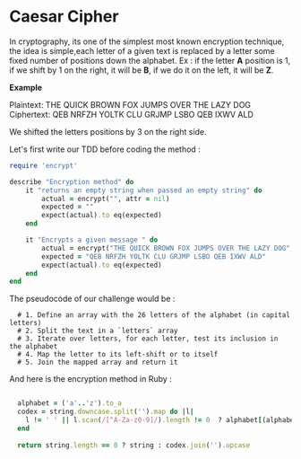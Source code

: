 # Caesar Cipher 

In cryptography, its one of the simplest most known encryption technique, the idea is simple,each letter of a given text is replaced by a letter some fixed number of positions down the alphabet. Ex : if the letter **A** position is 1, if we shift by 1 on the right, it will be **B**, if we do it on the left, it will be **Z**.

**Example** 

Plaintext:  THE QUICK BROWN FOX JUMPS OVER THE LAZY DOG
Ciphertext: QEB NRFZH YOLTK CLU GRJMP LSBO QEB IXWV ALD

We shifted the letters positions by 3 on the right side. 

Let's first write our TDD before coding the method : 

```ruby
require 'encrypt'

describe "Encryption method" do 
    it "returns an empty string when passed an empty string" do
        actual = encrypt("", attr = nil)
        expected = ""
        expect(actual).to eq(expected)
    end

    it "Encrypts a given message " do 
        actual = encrypt("THE QUICK BROWN FOX JUMPS OVER THE LAZY DOG",permutation_level = 3)
        expected = "QEB NRFZH YOLTK CLU GRJMP LSBO QEB IXWV ALD"
        expect(actual).to eq(expected)
    end
end

```


The pseudocode of our challenge would be :

```console
  # 1. Define an array with the 26 letters of the alphabet (in capital letters)
  # 2. Split the text in a `letters` array
  # 3. Iterate over letters, for each letter, test its inclusion in the alphabet
  # 4. Map the letter to its left-shift or to itself
  # 5. Join the mapped array and return it
```


And here is the encryption method in Ruby : 


```ruby

  alphabet = ('a'..'z').to_a
  codex = string.downcase.split('').map do |l|
    l != ' ' || l.scan(/[^A-Za-z0-9]/).length != 0  ? alphabet[(alphabet.find_index(l) + permutation_level) % 26 ] : l
  end
  
  return string.length == 0 ? string : codex.join('').upcase
```